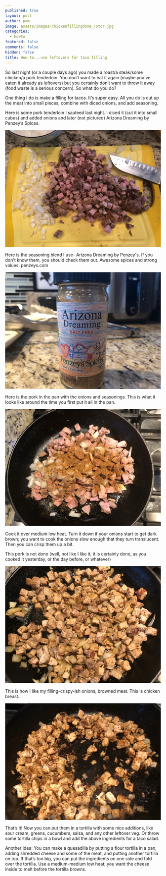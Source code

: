```yaml
---
published: true
layout: post
author: pam
image: assets/images/chickenfillingdone_Fotor.jpg
categories:
  - howto
featured: false
comments: false
hidden: false
title: How to...use leftovers for taco filling
---
```


So last night (or a couple days ago) you made a roast/a steak/some chicken/a pork tenderloin.  You don’t want to eat it again (maybe you’ve eaten it already as leftovers) but you certainly don’t want to throw it away (food waste is a serious concern). So what do you do?

One thing I do is make a filling for tacos. It’s super easy. All you do is cut up the meat into small pieces, combine with diced onions, and add seasoning.

Here is some pork tenderloin I sauteed last night.  I diced it (cut it into small cubes) and added onions and later (not pictured) Arizona Dreaming by Penzey’s Spices.

![choppedfilling](/assets/images/choppedfilling_Fotor.jpg)


Here is the seasoning blend I use- Arizona Dreaming by Penzey's. If you don't know them, you should check them out.  Awesome spices and strong values. penzeys.com

![arizona](/assets/images/arizonadreaming_Fotor.jpg)


Here is the pork in the pan with the onions and seasonings. This is what it looks like around the time you first put it all in the pan.

![porkfilling](/assets/images/tacofillingpork_Fotor.jpg)


Cook it over medium low heat. Turn it down if your onions start to get dark brown; you want to cook the onions slow enough that they turn translucent. Then you can crisp them up a bit. 

This pork is not done (well, not like I like it; it is certainly done, as you cooked it yesterday, or the day before, or whatever)

![notdone](/assets/images/porkfillingnotdone_Fotor.jpg)


This is how I like my filling-crispy-ish onions, browned meat. This is chicken breast.

![done](/assets/images/chickenfillingdone_Fotor.jpg)


That’s it! Now you can put them in a tortilla with some nice additions, like sour cream, greens, cucumbers, salsa, and any other leftover veg. Or throw some tortilla chips in a bowl and add the above ingredients for a taco salad. 

Another idea: You can make a quesadilla by putting a flour tortilla in a pan, adding shredded cheese and some of the meat, and putting another tortilla on top.  If that’s too big, you can put the ingredients on one side and fold over the tortilla.  Use a medium-medium low heat; you want the cheese inside to melt before the tortilla browns.

